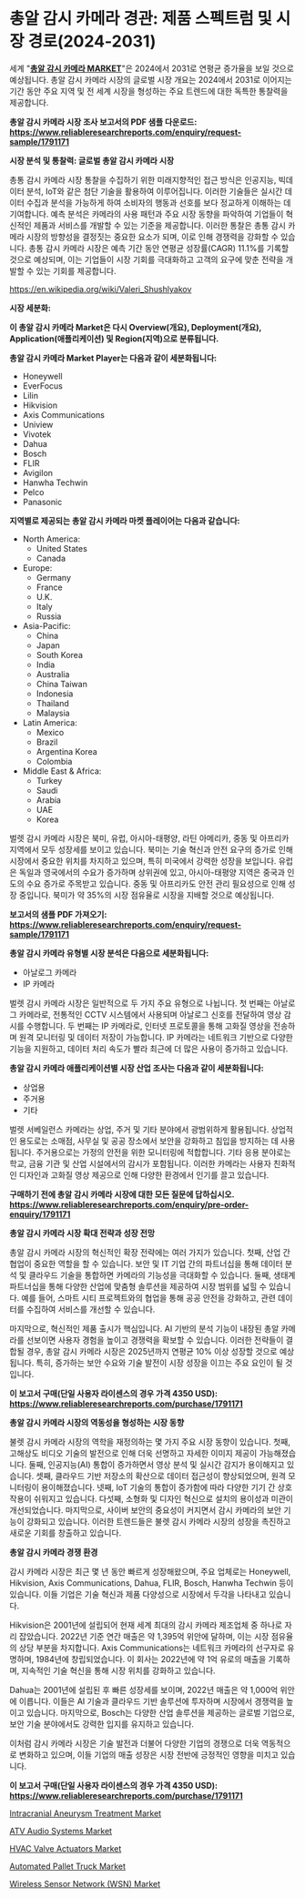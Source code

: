 <p><h1>총알 감시 카메라 경관: 제품 스펙트럼 및 시장 경로(2024-2031)</h1></p><p>세계 "<strong><a href="https://www.reliableresearchreports.com/bullet-surveillance-cameras-r1791171?utm_campaign=105&utm_medium=8&utm_source=Github&utm_content=ia&utm_term=03112024&utm_id=bullet-surveillance-cameras">총알 감시 카메라 MARKET</a></strong>"은 2024에서 2031로 연평균 증가율을 보일 것으로 예상됩니다. 총알 감시 카메라 시장의 글로벌 시장 개요는 2024에서 2031로 이어지는 기간 동안 주요 지역 및 전 세계 시장을 형성하는 주요 트렌드에 대한 독특한 통찰력을 제공합니다.</p>
<p><strong>총알 감시 카메라 시장 조사 보고서의 PDF 샘플 다운로드: <a href="https://www.reliableresearchreports.com/enquiry/request-sample/1791171?utm_campaign=105&utm_medium=8&utm_source=Github&utm_content=ia&utm_term=03112024&utm_id=bullet-surveillance-cameras">https://www.reliableresearchreports.com/enquiry/request-sample/1791171</a></strong></p>
<p><strong>시장 분석 및 통찰력: 글로벌 총알 감시 카메라 시장</strong></p>
<p><p>총통 감시 카메라 시장 통찰을 수집하기 위한 미래지향적인 접근 방식은 인공지능, 빅데이터 분석, IoT와 같은 첨단 기술을 활용하여 이루어집니다. 이러한 기술들은 실시간 데이터 수집과 분석을 가능하게 하여 소비자의 행동과 선호를 보다 정교하게 이해하는 데 기여합니다. 예측 분석은 카메라의 사용 패턴과 주요 시장 동향을 파악하여 기업들이 혁신적인 제품과 서비스를 개발할 수 있는 기준을 제공합니다. 이러한 통찰은 총통 감시 카메라 시장의 방향성을 결정짓는 중요한 요소가 되며, 이로 인해 경쟁력을 강화할 수 있습니다. 총통 감시 카메라 시장은 예측 기간 동안 연평균 성장률(CAGR) 11.1%를 기록할 것으로 예상되며, 이는 기업들이 시장 기회를 극대화하고 고객의 요구에 맞춘 전략을 개발할 수 있는 기회를 제공합니다.</p></p>
<p><a href="%7CAUTHORITHY_DOMAIN_URL%7C?utm_campaign=105&utm_medium=8&utm_source=Github&utm_content=ia&utm_term=03112024&utm_id=bullet-surveillance-cameras">https://en.wikipedia.org/wiki/Valeri_Shushlyakov</a></p>
<p><strong>시장 세분화:</strong></p>
<p><strong>이 총알 감시 카메라 Market은 다시 Overview(개요), Deployment(개요), Application(애플리케이션) 및 Region(지역)으로 분류됩니다.</strong></p>
<p><strong>총알 감시 카메라 Market Player는 다음과 같이 세분화됩니다:</strong></p>
<p><ul><li>Honeywell</li><li>EverFocus</li><li>Lilin</li><li>Hikvision</li><li>Axis Communications</li><li>Uniview</li><li>Vivotek</li><li>Dahua</li><li>Bosch</li><li>FLIR</li><li>Avigilon</li><li>Hanwha Techwin</li><li>Pelco</li><li>Panasonic</li></ul></p>
<p><strong>지역별로 제공되는 총알 감시 카메라 마켓 플레이어는 다음과 같습니다:</strong></p>
<p><ul>
    <li>
        North America:
        <ul>
            <li>United States</li>
            <li>Canada</li>
        </ul>
    </li>
    <li>
        Europe:
        <ul>
            <li>Germany</li>
            <li>France</li>
            <li>U.K.</li>
            <li>Italy</li>
            <li>Russia</li>
        </ul>
    </li>
    <li>
        Asia-Pacific:
        <ul>
            <li>China</li>
            <li>Japan</li>
            <li>South Korea</li>
            <li>India</li>
            <li>Australia</li>
            <li>China Taiwan</li>
            <li>Indonesia</li>
            <li>Thailand</li>
            <li>Malaysia</li>
        </ul>
    </li>
    <li>
        Latin America:
        <ul>
            <li>Mexico</li>
            <li>Brazil</li>
            <li>Argentina Korea</li>
            <li>Colombia</li>
        </ul>
    </li>
    <li>
        Middle East & Africa:
        <ul>
            <li>Turkey</li>
            <li>Saudi</li>
            <li>Arabia</li>
            <li>UAE</li>
            <li>Korea</li>
        </ul>
    </li>
    </ul></p>
<p><p>벌렛 감시 카메라 시장은 북미, 유럽, 아시아-태평양, 라틴 아메리카, 중동 및 아프리카 지역에서 모두 성장세를 보이고 있습니다. 북미는 기술 혁신과 안전 요구의 증가로 인해 시장에서 중요한 위치를 차지하고 있으며, 특히 미국에서 강력한 성장을 보입니다. 유럽은 독일과 영국에서의 수요가 증가하며 상위권에 있고, 아시아-태평양 지역은 중국과 인도의 수요 증가로 주목받고 있습니다. 중동 및 아프리카도 안전 관리 필요성으로 인해 성장 중입니다. 북미가 약 35%의 시장 점유율로 시장을 지배할 것으로 예상됩니다.</p></p>
<p><strong>보고서의 샘플 PDF 가져오기: <a href="https://www.reliableresearchreports.com/enquiry/request-sample/1791171?utm_campaign=105&utm_medium=8&utm_source=Github&utm_content=ia&utm_term=03112024&utm_id=bullet-surveillance-cameras">https://www.reliableresearchreports.com/enquiry/request-sample/1791171</a></strong></p>
<p><strong>총알 감시 카메라 유형별 시장 분석은 다음으로 세분화됩니다:</strong></p>
<p><ul><li>아날로그 카메라</li><li>IP 카메라</li></ul></p>
<p><p>벌렛 감시 카메라 시장은 일반적으로 두 가지 주요 유형으로 나뉩니다. 첫 번째는 아날로그 카메라로, 전통적인 CCTV 시스템에서 사용되며 아날로그 신호를 전달하여 영상 감시를 수행합니다. 두 번째는 IP 카메라로, 인터넷 프로토콜을 통해 고화질 영상을 전송하며 원격 모니터링 및 데이터 저장이 가능합니다. IP 카메라는 네트워크 기반으로 다양한 기능을 지원하고, 데이터 처리 속도가 빨라 최근에 더 많은 사용이 증가하고 있습니다.</p></p>
<p><strong>총알 감시 카메라 애플리케이션별 시장 산업 조사는 다음과 같이 세분화됩니다:</strong></p>
<p><ul><li>상업용</li><li>주거용</li><li>기타</li></ul></p>
<p><p>벌렛 서베일런스 카메라는 상업, 주거 및 기타 분야에서 광범위하게 활용됩니다. 상업적인 용도로는 소매점, 사무실 및 공공 장소에서 보안을 강화하고 침입을 방지하는 데 사용됩니다. 주거용으로는 가정의 안전을 위한 모니터링에 적합합니다. 기타 응용 분야로는 학교, 금융 기관 및 산업 시설에서의 감시가 포함됩니다. 이러한 카메라는 사용자 친화적인 디자인과 고화질 영상 제공으로 인해 다양한 환경에서 인기를 끌고 있습니다.</p></p>
<p><strong>구매하기 전에 총알 감시 카메라 시장에 대한 모든 질문에 답하십시오. <a href="https://www.reliableresearchreports.com/enquiry/pre-order-enquiry/1791171?utm_campaign=105&utm_medium=8&utm_source=Github&utm_content=ia&utm_term=03112024&utm_id=bullet-surveillance-cameras">https://www.reliableresearchreports.com/enquiry/pre-order-enquiry/1791171</a></strong></p>
<p><strong>총알 감시 카메라 시장 확대 전략과 성장 전망</strong></p>
<p><p>총알 감시 카메라 시장의 혁신적인 확장 전략에는 여러 가지가 있습니다. 첫째, 산업 간 협업이 중요한 역할을 할 수 있습니다. 보안 및 IT 기업 간의 파트너십을 통해 데이터 분석 및 클라우드 기술을 통합하면 카메라의 기능성을 극대화할 수 있습니다. 둘째, 생태계 파트너십을 통해 다양한 산업에 맞춤형 솔루션을 제공하여 시장 범위를 넓힐 수 있습니다. 예를 들어, 스마트 시티 프로젝트와의 협업을 통해 공공 안전을 강화하고, 관련 데이터를 수집하여 서비스를 개선할 수 있습니다.</p><p> 마지막으로, 혁신적인 제품 출시가 핵심입니다. AI 기반의 분석 기능이 내장된 총알 카메라를 선보이면 사용자 경험을 높이고 경쟁력을 확보할 수 있습니다. 이러한 전략들이 결합될 경우, 총알 감시 카메라 시장은 2025년까지 연평균 10% 이상 성장할 것으로 예상됩니다. 특히, 증가하는 보안 수요와 기술 발전이 시장 성장을 이끄는 주요 요인이 될 것입니다.</p></p>
<p><strong>이 보고서 구매(단일 사용자 라이센스의 경우 가격 4350 USD): <a href="https://www.reliableresearchreports.com/purchase/1791171?utm_campaign=105&utm_medium=8&utm_source=Github&utm_content=ia&utm_term=03112024&utm_id=bullet-surveillance-cameras">https://www.reliableresearchreports.com/purchase/1791171</a></strong></p>
<p><strong>총알 감시 카메라 시장의 역동성을 형성하는 시장 동향</strong></p>
<p><p>불렛 감시 카메라 시장의 역학을 재정의하는 몇 가지 주요 시장 동향이 있습니다. 첫째, 고해상도 비디오 기술의 발전으로 인해 더욱 선명하고 자세한 이미지 제공이 가능해졌습니다. 둘째, 인공지능(AI) 통합이 증가하면서 영상 분석 및 실시간 감지가 용이해지고 있습니다. 셋째, 클라우드 기반 저장소의 확산으로 데이터 접근성이 향상되었으며, 원격 모니터링이 용이해졌습니다. 넷째, IoT 기술의 통합이 증가함에 따라 다양한 기기 간 상호작용이 쉬워지고 있습니다. 다섯째, 소형화 및 디자인 혁신으로 설치의 용이성과 미관이 개선되었습니다. 마지막으로, 사이버 보안의 중요성이 커지면서 감시 카메라의 보안 기능이 강화되고 있습니다. 이러한 트렌드들은 불렛 감시 카메라 시장의 성장을 촉진하고 새로운 기회를 창출하고 있습니다.</p></p>
<p><strong>총알 감시 카메라 경쟁 환경</strong></p>
<p><p>감시 카메라 시장은 최근 몇 년 동안 빠르게 성장해왔으며, 주요 업체로는 Honeywell, Hikvision, Axis Communications, Dahua, FLIR, Bosch, Hanwha Techwin 등이 있습니다. 이들 기업은 기술 혁신과 제품 다양성으로 시장에서 두각을 나타내고 있습니다.</p><p>Hikvision은 2001년에 설립되어 현재 세계 최대의 감시 카메라 제조업체 중 하나로 자리 잡았습니다. 2022년 기준 연간 매출은 약 1,395억 위안에 달하며, 이는 시장 점유율의 상당 부분을 차지합니다. Axis Communications는 네트워크 카메라의 선구자로 유명하며, 1984년에 창립되었습니다. 이 회사는 2022년에 약 1억 유로의 매출을 기록하며, 지속적인 기술 혁신을 통해 시장 위치를 강화하고 있습니다.</p><p>Dahua는 2001년에 설립된 후 빠른 성장세를 보이며, 2022년 매출은 약 1,000억 위안에 이릅니다. 이들은 AI 기술과 클라우드 기반 솔루션에 투자하며 시장에서 경쟁력을 높이고 있습니다. 마지막으로, Bosch는 다양한 산업 솔루션을 제공하는 글로벌 기업으로, 보안 기술 분야에서도 강력한 입지를 유지하고 있습니다. </p><p>이처럼 감시 카메라 시장은 기술 발전과 더불어 다양한 기업의 경쟁으로 더욱 역동적으로 변화하고 있으며, 이들 기업의 매출 성장은 시장 전반에 긍정적인 영향을 미치고 있습니다.</p></p>
<p><strong>이 보고서 구매(단일 사용자 라이센스의 경우 가격 4350 USD): <a href="https://www.reliableresearchreports.com/purchase/1791171?utm_campaign=105&utm_medium=8&utm_source=Github&utm_content=ia&utm_term=03112024&utm_id=bullet-surveillance-cameras">https://www.reliableresearchreports.com/purchase/1791171</a></strong></p>
<p><p><a href="https://issuu.com/reportprime-2/docs/intracranial-aneurysm-treatment-mar_abfe84cf3da198?utm_campaign=105&utm_medium=8&utm_source=Github&utm_content=ia&utm_term=03112024&utm_id=bullet-surveillance-cameras">Intracranial Aneurysm Treatment Market</a></p><p><a href="https://github.com/ChristianClark406/Market-Research-Report-List-1/blob/main/atv-audio-systems-market.md?utm_campaign=105&utm_medium=8&utm_source=Github&utm_content=ia&utm_term=03112024&utm_id=bullet-surveillance-cameras">ATV Audio Systems Market</a></p><p><a href="https://www.linkedin.com/pulse/global-hvac-valve-actuators-industry-analysis-report-market-d1sxe?utm_campaign=105&utm_medium=8&utm_source=Github&utm_content=ia&utm_term=03112024&utm_id=bullet-surveillance-cameras">HVAC Valve Actuators Market</a></p><p><a href="https://github.com/jennyt6m/Market-Research-Report-List-1/blob/main/automated-pallet-truck-market.md?utm_campaign=105&utm_medium=8&utm_source=Github&utm_content=ia&utm_term=03112024&utm_id=bullet-surveillance-cameras">Automated Pallet Truck Market</a></p><p><a href="https://www.linkedin.com/pulse/wireless-sensor-network-wsn-market-size-share-growth-analysis-w5kze?utm_campaign=105&utm_medium=8&utm_source=Github&utm_content=ia&utm_term=03112024&utm_id=bullet-surveillance-cameras">Wireless Sensor Network (WSN) Market</a></p></p>